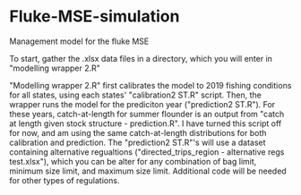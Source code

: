 # Fluke-MSE-simulation
Management model for the fluke MSE

To start, gather the .xlsx data files in a directory, which you will enter in "modelling wrapper 2.R" 

"Modelling wrapper 2.R" first calibrates the model to 2019 fishing conditions for all states, using each states' "calibration2 ST.R" script. Then, the wrapper runs the model for the  prediciton year ("prediction2 ST.R"). For these years, catch-at-length for summer flounder is an output from "catch at length given stock structure - prediction.R". I have turned this script off for now, and am using the same catch-at-length distributions for both calibration and prediction. The "prediction2 ST.R"'s will use a dataset containing alternative regualtions ("directed_trips_region - alternative regs test.xlsx"), which you can be alter for any combination of bag limit, minimum size limit, and maximum size limit. Additional code will be needed for other types of regulations. 
